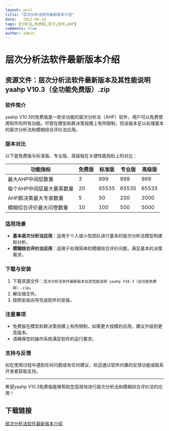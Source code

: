```yaml
---
layout: post
title: "层次分析法软件最新版本介绍"
date:   2022-08-14
tags: [分析法,免费版,层次,软件,AHP]
comments: true
author: admin
---
```

# 层次分析法软件最新版本介绍

## 资源文件：层次分析法软件最新版本及其性能说明 yaahp V10.3（全功能免费版）.zip

### 软件简介
yaahp V10.3的免费版是一款全功能的层次分析法（AHP）软件，用户可以免费使用软件的所有功能。尽管在模型和群决策规模上有所限制，但该版本足以处理基本的层次分析法和模糊综合评价法应用。

### 版本对比
以下是免费版与标准版、专业版、高级版在关键性能指标上的对比：

| 功能指标                     | 免费版 | 标准版 | 专业版 | 高级版 |
|------------------------------|--------|--------|--------|--------|
| 最大AHP中间层数量            | 3      | 999    | 999    | 999    |
| 每个AHP中间层最大要素数量    | 20     | 65535  | 65535  | 65535  |
| AHP群决策最大专家数量        | 5      | 50     | 200    | 2000   |
| 模糊综合评价最大问卷数量     | 10     | 100    | 500    | 5000   |

### 适用场景
- **基本层次分析法应用**：适用于个人或小型团队进行基本的层次分析法模型构建和分析。
- **模糊综合评价法应用**：适用于处理简单的模糊综合评价问题，满足基本的决策需求。

### 下载与安装
1. 下载资源文件：`层次分析法软件最新版本及其性能说明 yaahp V10.3（全功能免费版）.zip`。
2. 解压缩文件。
3. 按照安装向导完成软件的安装。

### 注意事项
- 免费版在模型和群决策规模上有所限制，如需更大规模的应用，建议升级到更高版本。
- 请确保您的操作系统满足软件的运行要求。

### 支持与反馈
如在使用过程中遇到任何问题或有任何建议，欢迎通过软件内置的反馈功能或联系开发者获取支持。

---

希望yaahp V10.3免费版能够帮助您高效地进行层次分析法和模糊综合评价法的应用！

## 下载链接

[层次分析法软件最新版本介绍](https://pan.quark.cn/s/5a6d4e0835d9)